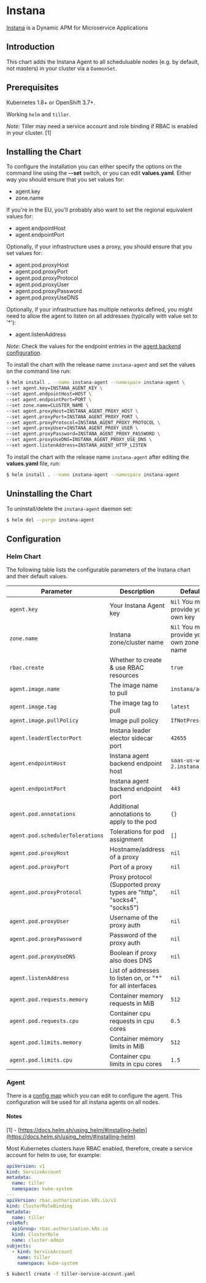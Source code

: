# Instana

[Instana](https://www.instana.com/) is a Dynamic APM for Microservice Applications

## Introduction

This chart adds the Instana Agent to all scheduluable nodes (e.g. by default, not masters) in your cluster via a `DaemonSet`.

## Prerequisites

Kubernetes 1.8+ or OpenShift 3.7+.

Working `helm` and `tiller`.

_Note:_ Tiller may need a service account and role binding if RBAC is enabled in your cluster. [1]

## Installing the Chart

To configure the installation you can either specify the options on the command line using the **--set** switch, or you can edit **values.yaml**. Either way you should ensure that you set values for:

* agent.key
* zone.name

If you're in the EU, you'll probably also want to set the regional equivalent values for:

* agent.endpointHost
* agent.endpointPort

Optionally, if your infrastructure uses a proxy, you should ensure that you set values for:

* agent.pod.proxyHost
* agent.pod.proxyPort
* agent.pod.proxyProtocol
* agent.pod.proxyUser
* agent.pod.proxyPassword
* agent.pod.proxyUseDNS

Optionally, if your infrastructure has multiple networks defined, you might need to allow the agent to listen on all addresses (typically with value set to '*'):

* agent.listenAddress

_Note:_ Check the values for the endpoint entries in the [agent backend configuration](https://docs.instana.io/quick_start/agent_configuration/#backend).

To install the chart with the release name `instana-agent` and set the values on the command line run:

```bash
$ helm install . --name instana-agent --namespace instana-agent \
--set agent.key=INSTANA_AGENT_KEY \
--set agent.endpointHost=HOST \
--set agent.endpointPort=PORT \
--set zone.name=CLUSTER_NAME \
--set agent.proxyHost=INSTANA_AGENT_PROXY_HOST \
--set agent.proxyPort=INSTANA_AGENT_PROXY_PORT \
--set agent.proxyProtocol=INSTANA_AGENT_PROXY_PROTOCOL \
--set agent.proxyUser=INSTANA_AGENT_PROXY_USER \
--set agent.proxyPassword=INSTANA_AGENT_PROXY_PASSWORD \
--set agent.proxyUseDNS=INSTANA_AGENT_PROXY_USE_DNS \
--set agent.listenAddress=INSTANA_AGENT_HTTP_LISTEN
```

To install the chart with the release name `instana-agent` after editing the **values.yaml** file, run:

```bash
$ helm install . --name instana-agent --namespace instana-agent
```

## Uninstalling the Chart

To uninstall/delete the `instana-agent` daemon set:

```bash
$ helm del --purge instana-agent
```

## Configuration

### Helm Chart

The following table lists the configurable parameters of the Instana chart and their default values.

|             Parameter              |            Description                                                  |                    Default                |
|------------------------------------|-------------------------------------------------------------------------|-------------------------------------------|
| `agent.key`                        | Your Instana Agent key                                                  | `Nil` You must provide your own key       |
| `zone.name`                        | Instana zone/cluster name                                               | `Nil` You must provide your own zone name |
| `rbac.create`                      | Whether to create & use RBAC resources                                  | `true`                                    |
| `agent.image.name`                 | The image name to pull                                                  | `instana/agent`                           |
| `agent.image.tag`                  | The image tag to pull                                                   | `latest`                                  |
| `agent.image.pullPolicy`           | Image pull policy                                                       | `IfNotPresent`                            |
| `agent.leaderElectorPort`          | Instana leader elector sidecar port                                     | `42655`                                   |
| `agent.endpointHost`               | Instana agent backend endpoint host                                     | `saas-us-west-2.instana.io`               |
| `agent.endpointPort`               | Instana agent backend endpoint port                                     | `443`                                     |
| `agent.pod.annotations`            | Additional annotations to apply to the pod                              | `{}`                                      |
| `agent.pod.schedulerTolerations`   | Tolerations for pod assignment                                          | `[]`                                      |
| `agent.pod.proxyHost`              | Hostname/address of a proxy                                             | `nil`                                     |
| `agent.pod.proxyPort`              | Port of a proxy                                                         | `nil`                                     |
| `agent.pod.proxyProtocol`          | Proxy protocol (Supported proxy types are "http", "socks4", "socks5")   | `nil`                                     |
| `agent.pod.proxyUser`              | Username of the proxy auth                                              | `nil`                                     |
| `agent.pod.proxyPassword`          | Password of the proxy auth                                              | `nil`                                     |
| `agent.pod.proxyUseDNS`            | Boolean if proxy also does DNS                                          | `nil`                                     |
| `agent.listenAddress`              | List of addresses to listen on, or "*" for all interfaces               | `nil`                                     |
| `agent.pod.requests.memory`        | Container memory requests in MiB                                        | `512`                                     |
| `agent.pod.requests.cpu`           | Container cpu requests in cpu cores                                     | `0.5`                                     |
| `agent.pod.limits.memory`          | Container memory limits in MiB                                          | `512`                                     |
| `agent.pod.limits.cpu`             | Container cpu limits in cpu cores                                       | `1.5`                                     |

### Agent

There is a [config map](templates/configmap.yaml) which you can edit to configure the agent. This configuration will be used for all instana agents on all nodes.

#### Notes

[1] - [https://docs.helm.sh/using_helm/#installing-helm](https://docs.helm.sh/using_helm/#installing-helm)

Most Kubernetes clusters have RBAC enabled, therefore, create a service account for helm to use, for example:

```yaml
apiVersion: v1
kind: ServiceAccount
metadata:
  name: tiller
  namespace: kube-system
---
apiVersion: rbac.authorization.k8s.io/v1
kind: ClusterRoleBinding
metadata:
  name: tiller
roleRef:
  apiGroup: rbac.authorization.k8s.io
  kind: ClusterRole
  name: cluster-admin
subjects:
  - kind: ServiceAccount
    name: tiller
    namespace: kube-system
```

```bash
$ kubectl create -f tiller-service-account.yaml
```
